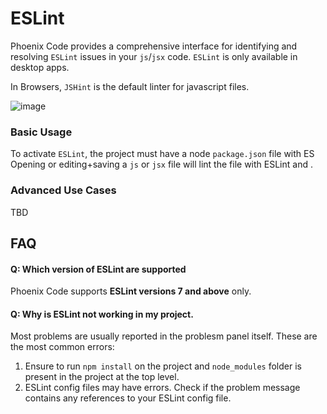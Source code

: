 # ESLint

Phoenix Code provides a comprehensive interface for identifying and resolving
`ESLint` issues in your `js`/`jsx` code. `ESLint` is only available in desktop
apps.

In Browsers, `JSHint` is the default linter for javascript files.

![image](https://github.com/phcode-dev/phoenix/assets/5336369/89830ae8-cd45-47fe-9628-7edc4094db4e)

### Basic Usage

To activate `ESLint`, the project must have a node `package.json` file with ES
Opening or editing+saving a `js` or `jsx` file will lint the file with ESLint
and .

### Advanced Use Cases
TBD
## FAQ

#### Q: Which version of ESLint are supported

Phoenix Code supports **ESLint versions 7 and above** only.

#### Q: Why is ESLint not working in my project.

Most problems are usually reported in the problesm panel itself. These are the
most common errors:

1. Ensure to run `npm install` on the project and `node_modules` folder is
   present in the project at the top level.
1. ESLint config files may have errors. Check if the problem message contains
   any references to your ESLint config file.
